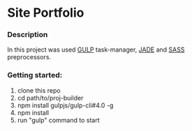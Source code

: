 # Site Portfolio

### Description

In this project was used [GULP](http://gulpjs.com/) task-manager,
[JADE](http://jade-lang.com/) and [SASS](http://sass-lang.com/) preprocessors.

### Getting started:

1. clone this repo
2. cd path/to/proj-builder
3. npm install gulpjs/gulp-cli#4.0 -g
4. npm install
5. run "gulp" command to start
